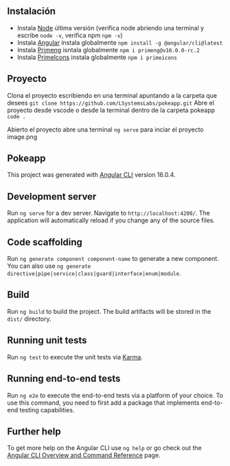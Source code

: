 ## Instalación

- Instala [Node](https://nodejs.org/en/download) última versión (verifica node abriendo una terminal y escribe `node -v`, verifica npm `npm -v`)
- Instala [Angular](https://angular.io/guide/setup-local) instala globalmente `npm install -g @angular/cli@latest`
- Instala [Primeng](https://primeng.org/installation) isntala globalmente `npm i primeng@v16.0.0-rc.2`
- Instala [PrimeIcons](https://www.primefaces.org/diamond/icons.xhtml) instala globalmente `npm i primeicons`

## Proyecto

Clona el proyecto escribiendo en una terminal apuntando a la carpeta que desees `git clone https://github.com/LSystemsLabs/pokeapp.git`
Abre el proyecto desde vscode o desde la terminal dentro de la carpeta pokeapp `code .`

Abierto el proyecto abre una terminal `ng serve` para inciar el proyecto
image.png

## Pokeapp

This project was generated with [Angular CLI](https://github.com/angular/angular-cli) version 16.0.4.

## Development server

Run `ng serve` for a dev server. Navigate to `http://localhost:4200/`. The application will automatically reload if you change any of the source files.

## Code scaffolding

Run `ng generate component component-name` to generate a new component. You can also use `ng generate directive|pipe|service|class|guard|interface|enum|module`.

## Build

Run `ng build` to build the project. The build artifacts will be stored in the `dist/` directory.

## Running unit tests

Run `ng test` to execute the unit tests via [Karma](https://karma-runner.github.io).

## Running end-to-end tests

Run `ng e2e` to execute the end-to-end tests via a platform of your choice. To use this command, you need to first add a package that implements end-to-end testing capabilities.

## Further help

To get more help on the Angular CLI use `ng help` or go check out the [Angular CLI Overview and Command Reference](https://angular.io/cli) page.
